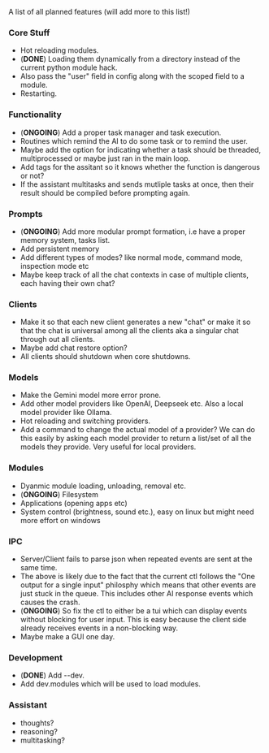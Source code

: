 A list of all planned features (will add more to this list!)

### Core Stuff

+ Hot reloading modules.
+ (**DONE**) Loading them dynamically from a directory instead of the current python module hack.
+ Also pass the "user" field in config along with the scoped field to a module.
+ Restarting.


### Functionality

+ (**ONGOING**) Add a proper task manager and task execution.
+ Routines which remind the AI to do some task or to remind the user.
+ Maybe add the option for indicating whether a task should be threaded, multiprocessed or maybe just ran in the main loop.
+ Add tags for the assitant so it knows whether the function is dangerous or not?
+ If the assistant multitasks and sends mutliple tasks at once, then their result should be compiled before prompting again.


### Prompts

+ (**ONGOING**) Add more modular prompt formation, i.e have a proper memory system, tasks list.
+ Add persistent memory
+ Add different types of modes? like normal mode, command mode, inspection mode etc
+ Maybe keep track of all the chat contexts in case of multiple clients, each having their own chat?

### Clients

+ Make it so that each new client generates a new "chat" or make it so that the chat is universal among all the clients aka a singular chat through out all clients.
+ Maybe add chat restore option?
+ All clients should shutdown when core shutdowns.


### Models

+ Make the Gemini model more error prone.
+ Add other model providers like OpenAI, Deepseek etc. Also a local model provider like Ollama.
+ Hot reloading and switching providers.
+ Add a command to change the actual model of a provider? We can do this easily by asking each model provider to return a list/set of all the models they provide. Very useful for local providers.

### Modules

+ Dyanmic module loading, unloading, removal etc.
+ (**ONGOING**) Filesystem
+ Applications (opening apps etc)
+ System control (brightness, sound etc.), easy on linux but might need more effort on windows

### IPC

+ Server/Client fails to parse json when repeated events are sent at the same time.
+ The above is likely due to the fact that the current ctl follows the "One output for a single input" philosphy which means that other events are just stuck in the queue. This includes other AI response events which causes the crash.
+ (**ONGOING**) So fix the ctl to either be a tui which can display events without blocking for user input. This is easy because the client side already receives events in a non-blocking way.
+ Maybe make a GUI one day.

### Development

+ (**DONE**) Add --dev.
+ Add dev.modules which will be used to load modules.

### Assistant

+ thoughts?
+ reasoning?
+ multitasking?
